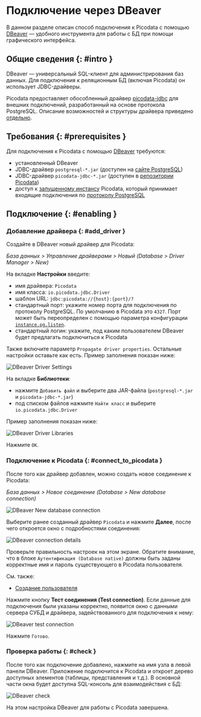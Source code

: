 # Подключение через DBeaver

В данном разделе описан способ подключения к Picodata c помощью [DBeaver]
— удобного инструмента для работы с БД при помощи графического интерфейса.

## Общие сведения {: #intro }

DBeaver — универсальный SQL-клиент для администрирования баз данных. Для
подключения к реляционным БД (включая Picodata) он использует
JDBC-драйверы.

Picodata предоставляет обособленный драйвер [picodata-jdbc] для внешних
подключений, разработанный на основе протокола PostgreSQL. Описание
возможностей и структуры драйвера приведено [отдельно].

[DBeaver]: https://dbeaver.io
[picodata-jdbc]: https://git.picodata.io/picodata/picodata/picodata-jdbc
[отдельно]: connectors/jdbc.md

## Требования {: #prerequisites }

Для подключения к Picodata c помощью [DBeaver] требуются:

- установленный DBeaver
- JDBC-драйвер `postgresql-*.jar` (доступен на [сайте PostgreSQL])
- JDBC-драйвер `picodata-jdbc-*.jar` (доступен в [репозитории Picodata])
- доступ к [запущенному инстансу] Picodata, который принимает входящие
  подключения по [протоколу PostgreSQL]

[сайте PostgreSQL]: https://jdbc.postgresql.org/download/
[репозитории Picodata]: https://binary.picodata.io/service/rest/repository/browse/maven-releases/io/picodata/picodata-jdbc/
[запущенному инстансу]: deploy.md
[протоколу PostgreSQL]: ../reference/config.md#instance_pg_listen

## Подключение {: #enabling }

### Добавление драйвера {: #add_driver }

Создайте в DBeaver новый драйвер для Picodata:

_База данных > Управление драйверами > Новый (Database > Driver Manager > New)_

На вкладке **Настройки** введите:

- имя драйвера: `Picodata`
- имя класса: `io.picodata.jdbc.Driver`
- шаблон URL: `jdbc:picodata://{host}:{port}/?`
- стандартный порт: укажите номер порта для подключения по протоколу
  PostgreSQL. По умолчанию в Picodata это `4327`. Порт может быть
  переопределен с помощью параметра конфигурации
  [`instance.pg.listen`](../reference/config.md#instance_pg_listen).
- стандартный логин: укажите, под каким пользователем DBeaver будет предлагать подключиться к Picodata

Также включите параметр `Propagate driver properties`. Остальные настройки оставьте как есть. Пример заполнения показан ниже:

![DBeaver Driver Settings](../images/dbeaver-driver-settings.png)

На вкладке **Библиотеки**:

- нажмите `Добавить файл` и выберите два JAR-файла (`postgresql-*.jar` и `picodata-jdbc-*.jar`)
- под списком файлов нажмите `Найти класс` и выберите `io.picodata.jdbc.Driver`

Пример заполнения показан ниже:

![DBeaver Driver Libraries](../images/dbeaver-driver-libs.png)

Нажмите `ОК`.

### Подключение к Picodata {: #connect_to_picodata }

После того как драйвер добавлен, можно создать новое
соединение к Picodata:

_База данных > Новое соединение (Database > New database connection)_

![DBeaver New database connection](../images/dbeaver_new_connection.png)

Выберите ранее созданный драйвер `Picodata` и нажмите **Далее**, после
чего откроется окно с подробностями соединения:

![DBeaver connection details](../images/dbeaver_connection_details.png)

Проверьте правильность настроек на этом экране. Обратите внимание, что в
блоке `Аутентификация (Database native)` должны быть заданы корректные
имя и пароль существующего в Picodata пользователя.

См. также:

- [Создание пользователя](../admin/access_control.md#create_user)

Нажмите кнопку **Тест соединения (Test connection)**. Если данные для
подключения были указаны корректно, появится окно с данными сервера СУБД
и драйвера, задействованного для подключения к нему:

![DBeaver test connection](../images/dbeaver_test_connection.png)

Нажмите `Готово`.

### Проверка работы {: #check }

После того как подключение добавлено, нажмите на имя узла в левой панели
DBeaver. Приложение подключится к Picodata и откроет дерево доступных
элементов (таблицы, представления и т.д.). В основной части окна будет
доступна SQL-консоль для взаимодействия с БД:

![DBeaver check](../images/dbeaver_check.png)

На этом настройка DBeaver для работы с Picodata завершена.
